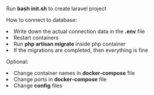 Run <b>bash init.sh</b> to create laravel project

How to connect to database:
<li>Write down the actual connection data in the <b>.env</b> file</li>
<li>Restart containers</li>
<li>Run <b>php artisan migrate</b> inside php container</li>
<li>If the migrations are completed, then everything is fine</li>

Optional:
<li>Change container names in <b>docker-compose</b> file</li>
<li>Change ports in <b>docker-compose</b> file</li>
<li>Change <b>config</b> files</li>
